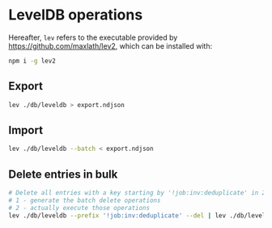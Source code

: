# LevelDB operations

Hereafter, `lev` refers to the executable provided by https://github.com/maxlath/lev2, which can be installed with:
```sh
npm i -g lev2
```

## Export
```sh
lev ./db/leveldb > export.ndjson
```

## Import
```sh
lev ./db/leveldb --batch < export.ndjson
```

## Delete entries in bulk

```sh
# Delete all entries with a key starting by '!job:inv:deduplicate' in 2 steps:
# 1 - generate the batch delete operations
# 2 - actually execute those operations
lev ./db/leveldb --prefix '!job:inv:deduplicate' --del | lev ./db/leveldb-dev --batch
```
